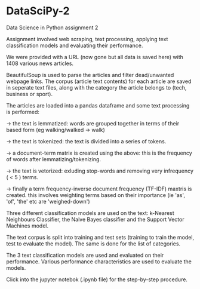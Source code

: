 # DataSciPy-2

Data Science in Python assignment 2

Assignment involved web scraping, text processing, applying text classification models and evaluating their performance. 

We were provided with a URL (now gone but all data is saved here) with 1408 various news articles.

BeautifulSoup is used to parse the articles and filter dead/unwanted webpage links.
The corpus (article text contents) for each article are saved in seperate text files, along with the category the article belongs to (tech, business or sport).


The articles are loaded into a pandas dataframe and some text processing is performed:

-> the text is lemmatized: words are grouped together in terms of their based form (eg walking/walked -> walk)

-> the text is tokenized: the text is divided into a series of tokens.

-> a document-term matrix is created using the above: this is the frequency of words after lemmatizing/tokenizing.

-> the text is vetorized: exluding stop-words and removing very infrequency ( < 5 ) terms. 

-> finally a term frequency-inverse document frequency (TF-IDF) maxtris is created. this involves weighting terms based on their importance (ie 'as', 'of', 'the' etc are 'weighed-down')


Three different classification models are used on the text:
k-Nearest Neighbours Classifier, the Naive Bayes classifier and the Support Vector Machines model.

The text corpus is split into training and test sets (training to train the model, test to evaluate the model).
The same is done for the list of categories.

The 3 text classification models are used and evaluated on their performance.
Various performance characteristics are used to evaluate the models.

Click into the jupyter notebok (.ipynb file) for the step-by-step procedure.

